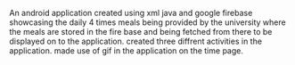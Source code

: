 An android application created using xml java and google 
firebase showcasing the daily 4 times meals being provided by 
the university where the meals are stored in the fire base and 
being fetched from there to be displayed on to the application.
created three diffrent activities in the application.
made use of gif in the application on the time page.
